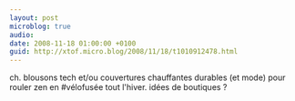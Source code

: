 ```yaml
---
layout: post
microblog: true
audio: 
date: 2008-11-18 01:00:00 +0100
guid: http://xtof.micro.blog/2008/11/18/t1010912478.html
---
```

ch. blousons tech et/ou couvertures chauffantes durables (et mode) pour rouler zen en #vélofusée tout l'hiver. idées de boutiques ?
